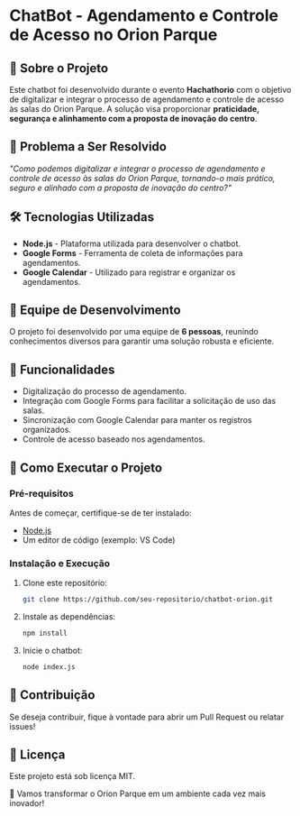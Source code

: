 # ChatBot - Agendamento e Controle de Acesso no Orion Parque

## 📌 Sobre o Projeto
Este chatbot foi desenvolvido durante o evento **Hachathorio** com o objetivo de digitalizar e integrar o processo de agendamento e controle de acesso às salas do Orion Parque. A solução visa proporcionar **praticidade, segurança e alinhamento com a proposta de inovação do centro**.

## 🎯 Problema a Ser Resolvido
_"Como podemos digitalizar e integrar o processo de agendamento e controle de acesso às salas do Orion Parque, tornando-o mais prático, seguro e alinhado com a proposta de inovação do centro?"_

## 🛠️ Tecnologias Utilizadas
- **Node.js** - Plataforma utilizada para desenvolver o chatbot.
- **Google Forms** - Ferramenta de coleta de informações para agendamentos.
- **Google Calendar** - Utilizado para registrar e organizar os agendamentos.

## 👥 Equipe de Desenvolvimento
O projeto foi desenvolvido por uma equipe de **6 pessoas**, reunindo conhecimentos diversos para garantir uma solução robusta e eficiente.

## 🚀 Funcionalidades
- Digitalização do processo de agendamento.
- Integração com Google Forms para facilitar a solicitação de uso das salas.
- Sincronização com Google Calendar para manter os registros organizados.
- Controle de acesso baseado nos agendamentos.

## 📂 Como Executar o Projeto
### Pré-requisitos
Antes de começar, certifique-se de ter instalado:
- [Node.js](https://nodejs.org/)
- Um editor de código (exemplo: VS Code)

### Instalação e Execução
1. Clone este repositório:
   ```sh
   git clone https://github.com/seu-repositorio/chatbot-orion.git
2. Instale as dependências:
   ```sh
   npm install
3. Inicie o chatbot:
   ```sh
   node index.js

## 📌 Contribuição
Se deseja contribuir, fique à vontade para abrir um Pull Request ou relatar issues!

## 📜 Licença
Este projeto está sob licença MIT.

🚀 Vamos transformar o Orion Parque em um ambiente cada vez mais inovador!

